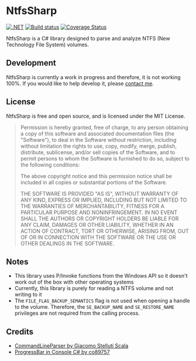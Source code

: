 NtfsSharp
=====================
[![.NET](https://github.com/SameOldNick/NtfsSharp/actions/workflows/dotnet.yml/badge.svg)](https://github.com/SameOldNick/NtfsSharp/actions/workflows/dotnet.yml) [![Build status](https://ci.appveyor.com/api/projects/status/4vdeypbb8dv4faxj?svg=true)](https://ci.appveyor.com/project/SameOldNick/ntfssharp) [![Coverage Status](https://coveralls.io/repos/github/SameOldNick/NtfsSharp/badge.svg?branch=master)](https://coveralls.io/github/SameOldNick/NtfsSharp?branch=master)

NtfsSharp is a C# library designed to parse and analyze NTFS (New Technology File System) volumes.

## Development ##

NtfsSharp is currently a work in progress and therefore, it is not working 100%. If you would like to help develop it, please [contact me](https://www.sameoldnick.com/contact).

## License ##
NtfsSharp is free and open source, and is licensed under the MIT License. 

 > Permission is hereby granted, free of charge, to any person obtaining a copy of this software and associated documentation files (the "Software"), to deal in the Software without restriction, including without limitation the rights to use, copy, modify, merge, publish, distribute, sublicense, and/or sell copies of the Software, and to permit persons to whom the Software is furnished to do so, subject to the following conditions:
 > 
 > The above copyright notice and this permission notice shall be included in all copies or substantial portions of the Software.
 > 
 > THE SOFTWARE IS PROVIDED "AS IS", WITHOUT WARRANTY OF ANY KIND, EXPRESS OR IMPLIED, INCLUDING BUT NOT LIMITED TO THE WARRANTIES OF MERCHANTABILITY, FITNESS FOR A PARTICULAR PURPOSE AND NONINFRINGEMENT. IN NO EVENT SHALL THE AUTHORS OR COPYRIGHT HOLDERS BE LIABLE FOR ANY CLAIM, DAMAGES OR OTHER LIABILITY, WHETHER IN AN ACTION OF CONTRACT, TORT OR OTHERWISE, ARISING FROM, OUT OF OR IN CONNECTION WITH THE SOFTWARE OR THE USE OR OTHER DEALINGS IN THE SOFTWARE.

## Notes ##
 * This library uses P/Invoke functions from the Windows API so it doesn't work out of the box with other operating systems
 * Currently, this library is purely for reading a NTFS volume and not writing to it
 * The ``FILE_FLAG_BACKUP_SEMANTICS`` flag is not used when opening a handle to the volume. Therefore, the ``SE_BACKUP_NAME`` and ``SE_RESTORE_NAME`` privileges are not required from the calling process.

## Credits ##
 * [CommandLineParser by Giacomo Stelluti Scala](https://github.com/gsscoder/commandline)
 * [ProgressBar in Console C# by co89757](https://gist.github.com/co89757/5ae15bf61a62f82f9abd32a285f0c76a)

